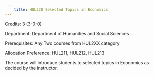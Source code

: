 ```yaml
---
    title: HUL320 Selected Topics in Economics
---
```

Credits: 3 (3-0-0)

Department: Department of Humanities and Social Sciences

Prerequisites: Any Two courses from HUL2XX category 

Allocation Preference: HUL211, HUL212, HUL213

The course will introduce students to selected topics in Economics as decided by the instructor.